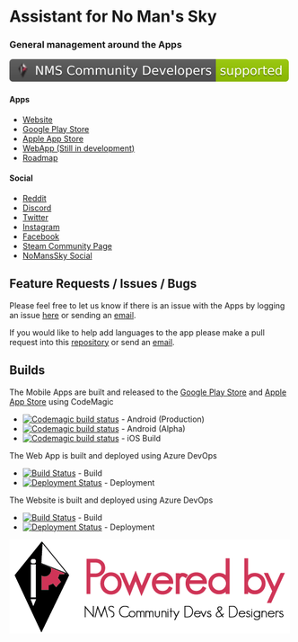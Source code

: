 # Assistant for No Man's Sky
### General management around the Apps

[![Supported by the No Man's Sky Community Developers & Designers](https://raw.githubusercontent.com/NMSCD/About/master/badge/green.svg)](https://github.com/NMSCD)

#### Apps
- [Website](https://nmsassistant.com)
- [Google Play Store](https://play.google.com/store/apps/details?id=com.kurtlourens.no_mans_sky_recipes, "Google Play Store")
- [Apple App Store](https://apps.apple.com/us/app/assistant-for-no-mans-sky/id1480287625, "Apple App Store")
- [WebApp (Still in development)](https://app.nmsassistant.com)
- [Roadmap](https://trello.com/b/uPK72lBq/assistantnms-guide-roadmap)
#### Social
- [Reddit](https://reddit.com/r/AssistantNMS?ref=github)
- [Discord](https://discord.gg/q3aFBQM?ref=github)
- [Twitter](https://twitter.com/AssistantNMS?ref=github)
- [Instagram](https://instagram.com/AssistantNMS?ref=github)
- [Facebook](https://facebook.com/AssistantNMS?ref=github)
- [Steam Community Page](https://steamcommunity.com/groups/AssistantNMS?ref=github)
- [NoMansSky Social](https://nomanssky.social/AssistantNMS?ref=github)

## Feature Requests / Issues / Bugs
Please feel free to let us know if there is an issue with the Apps by logging an issue [here](https://nmsassistant.freshdesk.com/support/home) or sending an [email](mailto:support@nmsassistant.com).

If you would like to help add languages to the app please make a pull request into this [repository](https://github.com/NoMansSkyAssistant/Languages) or send an [email](mailto:support@nmsassistant.com).

## Builds
The Mobile Apps are built and released to the [Google Play Store](https://play.google.com/store/apps/details?id=com.kurtlourens.no_mans_sky_recipes, "Google Play") and [Apple App Store](https://apps.apple.com/us/app/assistant-for-no-mans-sky/id1480287625, "Apple App Store") using CodeMagic 

- [![Codemagic build status](https://api.codemagic.io/apps/5d9da9057a0a9500105180bf/5e180f76d95f1f258ec86619/status_badge.svg)](https://codemagic.io/apps/5d9da9057a0a9500105180bf/5da07d2e7338b0000f046ba3/latest_build) - Android (Production)
- [![Codemagic build status](https://api.codemagic.io/apps/5d9da9057a0a9500105180bf/5d9da9057a0a9500105180be/status_badge.svg)](https://codemagic.io/apps/5d9da9057a0a9500105180bf/5d9da9057a0a9500105180be/latest_build) - Android (Alpha)
- [![Codemagic build status](https://api.codemagic.io/apps/5d9da9057a0a9500105180bf/5d9dc56b7a0a95000a475d84/status_badge.svg)](https://codemagic.io/apps/5d9da9057a0a9500105180bf/5d9dc56b7a0a95000a475d84/latest_build) - iOS Build

The Web App is built and deployed using Azure DevOps
- [![Build Status](https://dev.azure.com/khaoznet/NMS%20Assistant/_apis/build/status/NMS.Assistant.WebApp?branchName=master)](https://dev.azure.com/khaoznet/NMS%20Assistant/_build/latest?definitionId=46&branchName=master) - Build
- [![Deployment Status](https://vsrm.dev.azure.com/khaoznet/_apis/public/Release/badge/b8fd530f-a5ad-4a72-bdf7-c0346b9759ee/7/14)](https://vsrm.dev.azure.com/khaoznet/_apis/public/Release/badge/b8fd530f-a5ad-4a72-bdf7-c0346b9759ee/7/14) - Deployment

The Website is built and deployed using Azure DevOps
- [![Build Status](https://dev.azure.com/khaoznet/NMS%20Assistant/_apis/build/status/NMS.Assistant.Web?branchName=master)](https://dev.azure.com/khaoznet/NMS%20Assistant/_build/latest?definitionId=37&branchName=master) - Build
- [![Deployment Status](https://vsrm.dev.azure.com/khaoznet/_apis/public/Release/badge/b8fd530f-a5ad-4a72-bdf7-c0346b9759ee/5/11)](https://vsrm.dev.azure.com/khaoznet/_apis/public/Release/badge/b8fd530f-a5ad-4a72-bdf7-c0346b9759ee/5/11) - Deployment

![fontExample](https://github.com/NMSCD/About/raw/master/banner/current-small.png)
